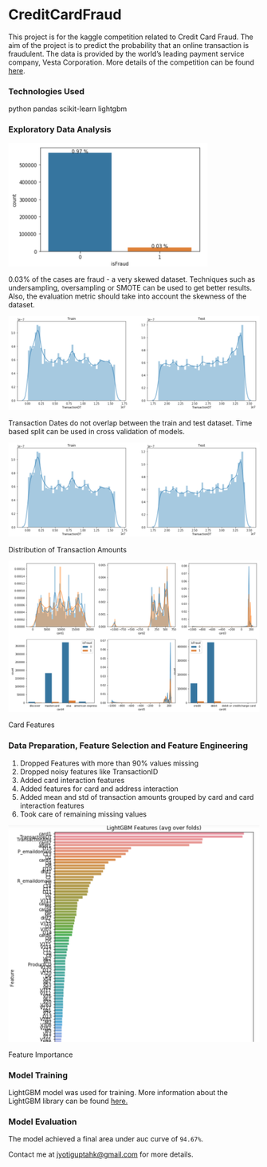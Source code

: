 # CreditCardFraud
 This project is for the kaggle competition related to Credit Card Fraud. The aim of the project is to predict the probability that an online transaction is fraudulent. The data is provided by the world’s leading payment service company, Vesta Corporation. More details of the competition can be found [here](https://www.kaggle.com/c/ieee-fraud-detection/). 

 ### Technologies Used
 python
 pandas
 scikit-learn
 lightgbm

### Exploratory Data Analysis
<img src="target.png" width="400px">

0.03% of the cases are fraud - a very skewed dataset. Techniques such as undersampling, oversampling or SMOTE can be used to get better results. Also, the evaluation metric should take into account the skewness of the dataset.

<img src="transactiondt.png" width="600px">

Transaction Dates do not overlap between the train and test dataset. Time based split can be used in cross validation of models.

<img src="transactiondt.png" width="600px">

Distribution of Transaction Amounts

<img src="cardfeatures.png" width="600px">

Card Features

### Data Preparation, Feature Selection and Feature Engineering

1) Dropped Features with more than 90% values missing
2) Dropped noisy features like TransactionID
3) Added card interaction features 
4) Added features for card and address interaction
5) Added mean and std of transaction amounts grouped by card and card interaction features
6) Took care of remaining missing values

<img src="featureimportance.png" width="600px">

Feature Importance

### Model Training
LightGBM model was used for training. More information about the LightGBM library can be found [here.](https://github.com/microsoft/LightGBM)


### Model Evaluation
The model achieved a final area under auc curve of `94.67%`.

Contact me at jyotiguptahk@gmail.com for more details. 